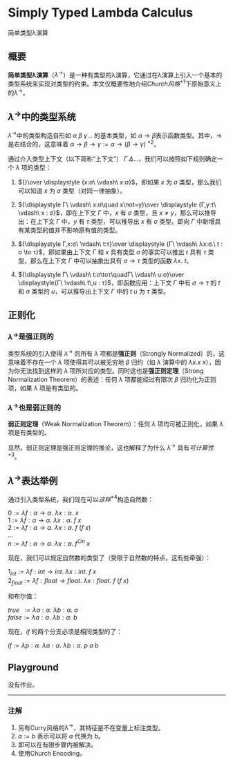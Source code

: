 # Simply Typed Lambda Calculus

简单类型λ演算

## 概要

**简单类型λ演算**（$λ^{→}$）是一种有类型的λ演算，它通过在λ演算上引入一个基本的类型系统来实现对类型的约束。本文仅概要性地介绍*Church风格*$^{*1}$下原始意义上的$λ^{→}$。

## $λ^{→}$中的类型系统

$λ^{→}$中的类型构造自形如 $α\ β\ γ...$ 的基本类型，如 $α→β$表示函数类型。其中，$→$ 是右结合的，这意味着 $α→β→γ:=α→(β→γ)$ $^{*2}$。

通过介入类型上下文（以下简称“上下文”） $Γ\ Δ...$，我们可以按照如下规则确定一个 $λ$ 项的类型：

1. ${}\over \displaystyle {x:σ\ \vdash\ x:σ}$，即如果 $x$ 为 $σ$ 类型，那么我们可以知道 $x$ 为 $σ$ 类型（对同一律抽象）。

2. ${\displaystyle Γ\ \vdash\ x:σ\quad x\not=y}\over \displaystyle {Γ,y:τ\ \vdash\ x : σ}$，即在上下文 $Γ$ 中，$x$ 有 $σ$ 类型，且 $x≠y$，那么可以推导出：在上下文 $Γ$ 中，$y$ 有 $τ$ 类型，可以推导出 $x$ 有 $σ$ 类型。即向 $Γ$ 中新增具有某类型的值并不影响原有值的类型。

3. ${\displaystyle Γ,x:σ\ \vdash\ t:τ}\over \displaystyle {Γ\ \vdash\ λx:σ.\ t : σ \to τ}$，即如果由上下文 $Γ$ 和 $x$ 具有类型 $σ$ 的事实可以推出 $t$ 具有 $τ$ 类型，那么在上下文 $Γ$ 中可以抽象出具有 $σ→τ$ 类型的函数 $λx.\ t$。

4. ${\displaystyle Γ\ \vdash\ t:σ\toτ\quadΓ\ \vdash\ u:σ}\over \displaystyle{Γ\ \vdash\ t\,u : τ}$，即函数应用：上下文 $Γ$ 中有 $σ→τ$ 的 $t$ 和 $σ$ 类型的 $u$，可以推导出上下文 $Γ$ 中的 $t\ u$ 为 $τ$ 类型。

## 正则化

### $λ^{→}$是强正则的

类型系统的引入使得 $λ^{→}$ 的所有 $λ$ 项都是**强正则**（Strongly Normalized）的，这意味着不存在一个 $λ$ 项使得其可以被无穷地 $β$ 归约（如 $λ$ 演算中的 $λx.x\ x$），因为你无法找到这样的 $λ$ 项所对应的类型。同时这也是**强正则定理**（Strong Normalization Theorem）的表述：任何 $λ$ 项都能经过有限次 $β$ 归约化为正则项，如果 $λ$ 项是有类型的。

### $λ^{→}$也是弱正则的

**弱正则定理**（Weak Normalization Theorem）：任何 $λ$ 项均可被正则化，如果 $λ$ 项是有类型的。

显然，弱正则定理是强正则定理的推论，这也解释了为什么 $λ^{→}$ 具有*可计算性*$^{*3}$。

## $λ^{→}$表达举例

通过引入类型系统，我们现在可以*这样*$^{*4}$构造自然数：

$0:=λf:α→α.\ λx:α.\ x$  
$1:=λf:α→α.\ λx:α.\ f\ x$  
$2:=λf:α→α.\ λx:α.\ f\ (f\ x)$  
$...$  
$n:=λf:α→α.\ λx:α.\ f^{○n}\ x$

现在，我们可以规定自然数的类型了（受限于自然数的特点，这有些牵强）：

$1_{int}:=λf:int→int.\ λx:int.\ f\ x$  
$2_{float}:=λf:float→float.\ λx:float.\ f\ (f\ x)$  

和布尔值：

$true\ \ :=λa:α.\ λb:α.\ a$  
$false:=λa:α.\ λb:α.\ b$

现在，$if$ 的两个分支必须是相同类型的了：

$if:=λp:α.\ λa:α.\ λb:α.\ p\ a\ b$

## Playground

没有作业。

---

### 注解

1. 另有Curry风格的$λ^{→}$，其特征是不在变量上标注类型。
2. $a:=b$ 表示可以将 $a$ 代换为 $b$。
3. 即可以在有限步骤内被解决。
4. 使用Church Encoding。
